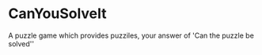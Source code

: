 CanYouSolveIt
=============

A puzzle game which provides puzziles, your answer of 'Can the puzzle be solved'' 
